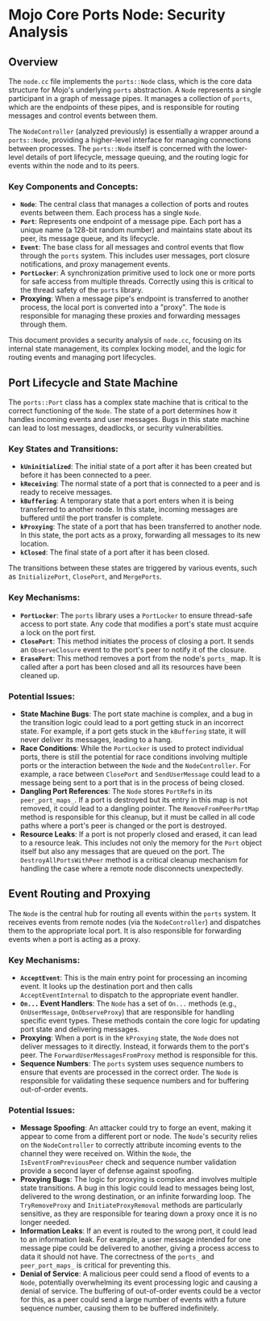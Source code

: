 # Mojo Core Ports Node: Security Analysis

## Overview

The `node.cc` file implements the `ports::Node` class, which is the core data structure for Mojo's underlying `ports` abstraction. A `Node` represents a single participant in a graph of message pipes. It manages a collection of `ports`, which are the endpoints of these pipes, and is responsible for routing messages and control events between them.

The `NodeController` (analyzed previously) is essentially a wrapper around a `ports::Node`, providing a higher-level interface for managing connections between processes. The `ports::Node` itself is concerned with the lower-level details of port lifecycle, message queuing, and the routing logic for events within the node and to its peers.

### Key Components and Concepts:

- **`Node`**: The central class that manages a collection of ports and routes events between them. Each process has a single `Node`.
- **`Port`**: Represents one endpoint of a message pipe. Each port has a unique name (a 128-bit random number) and maintains state about its peer, its message queue, and its lifecycle.
- **`Event`**: The base class for all messages and control events that flow through the `ports` system. This includes user messages, port closure notifications, and proxy management events.
- **`PortLocker`**: A synchronization primitive used to lock one or more ports for safe access from multiple threads. Correctly using this is critical to the thread safety of the `ports` library.
- **Proxying**: When a message pipe's endpoint is transferred to another process, the local port is converted into a "proxy". The `Node` is responsible for managing these proxies and forwarding messages through them.

This document provides a security analysis of `node.cc`, focusing on its internal state management, its complex locking model, and the logic for routing events and managing port lifecycles.

## Port Lifecycle and State Machine

The `ports::Port` class has a complex state machine that is critical to the correct functioning of the `Node`. The state of a port determines how it handles incoming events and user messages. Bugs in this state machine can lead to lost messages, deadlocks, or security vulnerabilities.

### Key States and Transitions:

- **`kUninitialized`**: The initial state of a port after it has been created but before it has been connected to a peer.
- **`kReceiving`**: The normal state of a port that is connected to a peer and is ready to receive messages.
- **`kBuffering`**: A temporary state that a port enters when it is being transferred to another node. In this state, incoming messages are buffered until the port transfer is complete.
- **`kProxying`**: The state of a port that has been transferred to another node. In this state, the port acts as a proxy, forwarding all messages to its new location.
- **`kClosed`**: The final state of a port after it has been closed.

The transitions between these states are triggered by various events, such as `InitializePort`, `ClosePort`, and `MergePorts`.

### Key Mechanisms:

- **`PortLocker`**: The `ports` library uses a `PortLocker` to ensure thread-safe access to port state. Any code that modifies a port's state must acquire a lock on the port first.
- **`ClosePort`**: This method initiates the process of closing a port. It sends an `ObserveClosure` event to the port's peer to notify it of the closure.
- **`ErasePort`**: This method removes a port from the node's `ports_` map. It is called after a port has been closed and all its resources have been cleaned up.

### Potential Issues:

- **State Machine Bugs**: The port state machine is complex, and a bug in the transition logic could lead to a port getting stuck in an incorrect state. For example, if a port gets stuck in the `kBuffering` state, it will never deliver its messages, leading to a hang.
- **Race Conditions**: While the `PortLocker` is used to protect individual ports, there is still the potential for race conditions involving multiple ports or the interaction between the `Node` and the `NodeController`. For example, a race between `ClosePort` and `SendUserMessage` could lead to a message being sent to a port that is in the process of being closed.
- **Dangling Port References**: The `Node` stores `PortRef`s in its `peer_port_maps_`. If a port is destroyed but its entry in this map is not removed, it could lead to a dangling pointer. The `RemoveFromPeerPortMap` method is responsible for this cleanup, but it must be called in all code paths where a port's peer is changed or the port is destroyed.
- **Resource Leaks**: If a port is not properly closed and erased, it can lead to a resource leak. This includes not only the memory for the `Port` object itself but also any messages that are queued on the port. The `DestroyAllPortsWithPeer` method is a critical cleanup mechanism for handling the case where a remote node disconnects unexpectedly.

## Event Routing and Proxying

The `Node` is the central hub for routing all events within the `ports` system. It receives events from remote nodes (via the `NodeController`) and dispatches them to the appropriate local port. It is also responsible for forwarding events when a port is acting as a proxy.

### Key Mechanisms:

- **`AcceptEvent`**: This is the main entry point for processing an incoming event. It looks up the destination port and then calls `AcceptEventInternal` to dispatch to the appropriate event handler.
- **`On...` Event Handlers**: The `Node` has a set of `On...` methods (e.g., `OnUserMessage`, `OnObserveProxy`) that are responsible for handling specific event types. These methods contain the core logic for updating port state and delivering messages.
- **Proxying**: When a port is in the `kProxying` state, the `Node` does not deliver messages to it directly. Instead, it forwards them to the port's peer. The `ForwardUserMessagesFromProxy` method is responsible for this.
- **Sequence Numbers**: The `ports` system uses sequence numbers to ensure that events are processed in the correct order. The `Node` is responsible for validating these sequence numbers and for buffering out-of-order events.

### Potential Issues:

- **Message Spoofing**: An attacker could try to forge an event, making it appear to come from a different port or node. The `Node`'s security relies on the `NodeController` to correctly attribute incoming events to the channel they were received on. Within the `Node`, the `IsEventFromPreviousPeer` check and sequence number validation provide a second layer of defense against spoofing.
- **Proxying Bugs**: The logic for proxying is complex and involves multiple state transitions. A bug in this logic could lead to messages being lost, delivered to the wrong destination, or an infinite forwarding loop. The `TryRemoveProxy` and `InitiateProxyRemoval` methods are particularly sensitive, as they are responsible for tearing down a proxy once it is no longer needed.
- **Information Leaks**: If an event is routed to the wrong port, it could lead to an information leak. For example, a user message intended for one message pipe could be delivered to another, giving a process access to data it should not have. The correctness of the `ports_` and `peer_port_maps_` is critical for preventing this.
- **Denial of Service**: A malicious peer could send a flood of events to a `Node`, potentially overwhelming its event processing logic and causing a denial of service. The buffering of out-of-order events could be a vector for this, as a peer could send a large number of events with a future sequence number, causing them to be buffered indefinitely.
